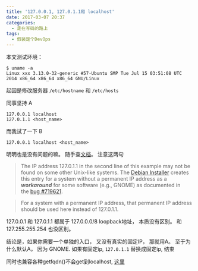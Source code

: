 ```yaml
---
title: '127.0.0.1, 127.0.1.1和 localhost'
date: 2017-03-07 20:37
categories:
  - 走在写码的路上
tags:
  - 假装是个DevOps
---
```


本文测试环境：
```shell
$ uname -a
Linux xxx 3.13.0-32-generic #57-Ubuntu SMP Tue Jul 15 03:51:08 UTC 2014 x86_64 x86_64 x86_64 GNU/Linux
```

起因是修改服务器 `/etc/hostname` 和 `/etc/hosts`

同事坚持 A
```
127.0.0.1 localhost
127.0.1.1 <host_name>
```
而我试了一下 B
```
127.0.0.1 localhost <host_name>
```

<!-- more -->

明明也是没有问题的嘛。 随手查[文档](http://www.debian.org/doc/manuals/debian-reference/ch05.en.html#_the_hostname_resolution)。 注意这两句

>The IP address 127.0.1.1 in the second line of this example may not be found on some other Unix-like systems. The [Debian Installer](http://en.wikipedia.org/wiki/Debian-Installer) creates this entry for a system without a permanent IP address as a ***workaround*** for some software (e.g., GNOME) as documented in the [bug #719621](http://bugs.debian.org/719621).

>For a system with a permanent IP address, that permanent IP address should be used here instead of 127.0.1.1.


127.0.0.1 和 127.0.1.1 都属于 127.0.0.0/8  loopback地址， 本质没有区别。 和127.255.255.254 也没区别。

结论是，如果你需要一个单独的入口， 又没有真实的固定IP， 那就用A。 至于为什么默认A， 因为 GNOME.
如果有固定ip, `127.0.1.1` 替换成固定ip, 结束

同时也兼容各种getfqdn()不会get到localhost, [这里](https://onebitbug.me/2014/06/25/settings-fqdn-in-linux/)